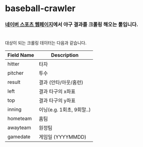 # baseball-crawler


### [네이버 스포츠 웹페이지](https://sports.news.naver.com/kbaseball/schedule/index.nhn)에서 야구 결과를 크롤링 해오는 툴입니다.<br>
  
#
대상이 되는 크롤링 데이터는 다음과 같습니다.


Field Name | Description
------------ | -------------
hitter | 타자
pitcher | 투수
result | 결과 (안타/아웃/홈런)
left | 결과 타구의 x좌표
top | 결과 타구의 y좌표
inning | 이닝(e.g. 1회초, 9회말..)
hometeam | 홈팀
awayteam | 원정팀
gamedate | 게임일 (YYYYMMDD)

